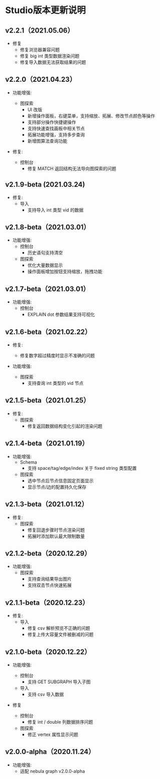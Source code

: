 # Studio版本更新说明
## v2.2.1（2021.05.06）

- 修复
  - 修复浏览器兼容问题
  - 修复 big int 类型数据渲染问题
  - 修复导入数据无法获取结果的问题

## v2.2.0（2021.04.23）

- 功能增强:
  - 图探索
    - UI 改版
    - 新增操作面板，右键菜单，支持缩放、拓展、修改节点颜色等操作
    - 支持部分操作快捷键操作
    - 支持快速查找画板中相关节点
    - 拓展功能增强，支持多步查询
    - 新增图算法查询功能

- 修复: 
  - 控制台
    - 修复 MATCH 返回结构无法导向图探索的问题

## v2.1.9-beta (2021.03.24)

- 修复:
  - 导入
    - 支持导入 int 类型 vid 的数据

## v2.1.8-beta（2021.03.01）

- 功能增强:
  - 控制台
    - 历史语句支持清空
  - 图探索
    - 优化大量数据显示
    - 操作面板增加按钮支持缩放，拖拽功能

## v2.1.7-beta（2021.03.01）

- 功能增强:
  - 控制台
    - EXPLAIN dot 参数结果支持可视化

## v2.1.6-beta（2021.02.22）
- 修复:
  - 修复数字超过精度时显示不准确的问题

- 功能增强:
  - 图探索
    - 支持查询 int 类型的 vid 节点

## v2.1.5-beta（2021.01.25）

- 修复:
  - 图探索
    - 修复返回数据结构变化引起的渲染问题

## v2.1.4-beta（2021.01.19）

- 功能增强:
  - Schema
    - 支持 space/tag/edge/index 关于 fixed string 类型配置
  - 图探索
    - 选中节点后节点信息固定页面显示
    - 显示节点/边的配置持久化保存


## v2.1.3-beta（2021.01.12）

- 修复:
  - 图探索
    - 修复回退步骤时节点渲染问题
    - 拓展时添加默认最大限制数量

## v2.1.2-beta（2020.12.29）

- 功能增强:
  - 图探索
    - 支持查询结果导出图片
    - 支持双击节点快速拓展

## v2.1.1-beta（2020.12.23）

- 修复:
  - 导入
    - 修复 csv 解析预览不正确的问题
    - 修复上传大容量文件被删减的问题

## v2.1.0-beta（2020.12.22）

- 功能增强:
  - 控制台
    - 支持 GET SUBGRAPH 导入子图
  - 导入
    - 支持 csv 导入数据

- 修复
  - 控制台
    - 修复 int / double 列数据排序问题
  - 图探索 
    - 修正 vertex 属性显示问题

## v2.0.0-alpha（2020.11.24）

- 功能增强:
  - 适配 nebula graph v2.0.0-alpha
